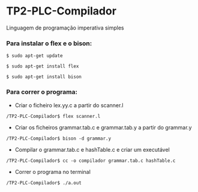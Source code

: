 # TP2-PLC-Compilador
Linguagem de programação imperativa simples

### Para instalar o flex e o bison:
```
$ sudo apt-get update

$ sudo apt-get install flex

$ sudo apt-get install bison
```


### Para correr o programa:
- Criar o ficheiro lex.yy.c a partir do scanner.l
```
/TP2-PLC-Compilador$ flex scanner.l
```
- Criar os ficheiros grammar.tab.c e grammar.tab.y a partir do grammar.y
```
/TP2-PLC-Compilador$ bison -d grammar.y
```
- Compilar o grammar.tab.c e hashTable.c e criar um executável
```
/TP2-PLC-Compilador$ cc -o compilador grammar.tab.c hashTable.c
```
- Correr o programa no terminal
```
/TP2-PLC-Compilador$ ./a.out
```
